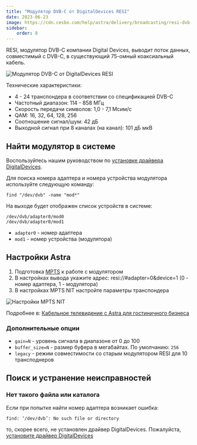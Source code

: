 ```yaml
---
title: "Модулятор DVB-C от DigitalDevices RESI"
date: 2023-06-23
image: https://cdn.cesbo.com/help/astra/delivery/broadcasting/resi-dvb-c-modulator/resi.png
sidebar:
    order: 8
---
```


RESI, модулятор DVB-C компании Digital Devices, выводит поток данных, совместимый с DVB-C, в существующий 75-омный коаксиальный кабель.

![Модулятор DVB-C от DigitalDevices RESI](https://cdn.cesbo.com/help/astra/delivery/broadcasting/resi-dvb-c-modulator/resi.png)

Технические характеристики:

- 4 - 24 транспондера в соответствии со спецификацией DVB-C
- Частотный диапазон: 114 - 858 МГц
- Скорость передачи символов: 1,0 - 7,1 Мсим/с
- QAM: 16, 32, 64, 128, 256
- Соотношение сигнал/шум: 42 дБ
- Выходной сигнал при 8 каналах (на канал): 101 дБ мкВ

## Найти модулятор в системе[](/ru/astra/delivery/hardware/resi-dvb-c-modulator#find-modulator-in-system)

Воспользуйтесь нашим руководством по [установке драйвера DigitalDevices](/ru/misc/tools-and-utilities/dvb/dd-driver).

Для поиска номера адаптера и номера устройства модулятора используйте следующую команду:

```
find "/dev/dvb" -name "mod*"
```

На выходе будет отображен список устройств в системе:

```
/dev/dvb/adapter0/mod0
/dev/dvb/adapter0/mod1
```

- `adapter0` - номер адаптера
- `mod1` - номер устройства (модулятора)

## Настройки Astra[](/ru/astra/delivery/hardware/resi-dvb-c-modulator#astra-settings)

1. Подготовка [MPTS](/ru/astra/delivery/broadcasting/mpts-settings) к работе с модулятором
2. В настройках вывода укажите адрес: resi://#adapter=0&device=1 (0 - номер адаптера, 1 - модулятора)
3. В настройках MPTS NIT настройте параметры транспондера

![Настройки MPTS NIT](https://cdn.cesbo.com/help/astra/delivery/broadcasting/resi-dvb-c-modulator/mpts-nit.png)

Подробнее в: [Кабельное телевидение с Astra для гостиничного бизнеса](/ru/astra/getting-started/use-cases/cable-television-with-astra-for-hospitality-industry)

### Дополнительные опции

- `gain=N` - уровень сигнала в диапазоне от 0 до 100
- `buffer_size=N` - размер буфера в мегабайтах. По умолчанию: `256`
- `legacy` - режим совместимости со старым модулятором RESI для 10 трансподнеров

## Поиск и устранение неисправностей[](/ru/astra/delivery/hardware/resi-dvb-c-modulator#troubleshooting)

### Нет такого файла или каталога

Если при попытке найти номер адаптера возникает ошибка:

```
find: ‘/dev/dvb’: No such file or directory
```

то, скорее всего, не установлен драйвер DigitalDevices. Пожалуйста, [установите драйвер DigitalDevices](/ru/misc/tools-and-utilities/dvb/dd-driver)

